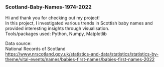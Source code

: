 ### Scotland-Baby-Names-1974-2022

Hi and thank you for checking out my project!
<br>In this project, I investigated various trends in Scottish baby names and provided interesting insights through visualisation.
<br>Tools/packages used: Python, Numpy, Matplotlib

Data source: 
<br>National Records of Scotland
<br>https://www.nrscotland.gov.uk/statistics-and-data/statistics/statistics-by-theme/vital-events/names/babies-first-names/babies-first-names-2022
